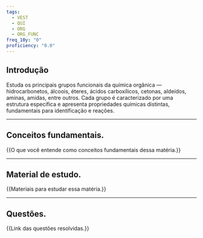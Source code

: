 ```yaml
---
tags:
  - VEST
  - QUI
  - ORG
  - ORG_FUNC
freq_10y: "0"
proficiency: "0.0"
---
```

## Introdução

Estuda os principais grupos funcionais da química orgânica — hidrocarbonetos, álcoois, éteres, ácidos carboxílicos, cetonas, aldeídos, aminas, amidas, entre outros. Cada grupo é caracterizado por uma estrutura específica e apresenta propriedades químicas distintas, fundamentais para identificação e reações.

--- 
## Conceitos fundamentais.

{{O que você entende como conceitos fundamentais dessa matéria.}}

---
## Material de estudo.

{{Materiais para estudar essa matéria.}}

--- 
## Questões.

{{Link das questões resolvidas.}}